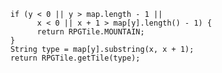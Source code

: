         if (y < 0 || y > map.length - 1 ||
              x < 0 || x + 1 > map[y].length() - 1) {
              return RPGTile.MOUNTAIN;
        }
        String type = map[y].substring(x, x + 1);
        return RPGTile.getTile(type);
